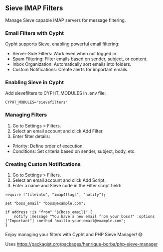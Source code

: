 ## Sieve IMAP Filters

Manage Sieve capable IMAP servers for message filtering.

### Email Filters with Cypht
Cypht supports Sieve, enabling powerful email filtering:
* Server-Side Filters: Work even when not logged in.
* Spam Filtering: Filter emails based on sender, subject, or content.
* Inbox Organization: Automatically sort emails into folders.
* Custom Notifications: Create alerts for important emails.

### Enabling Sieve in Cypht
Add sievefilters to CYPHT_MODULES in .env file:

```
CYPHT_MODULES="sievefilters"
```

### Managing Filters
1. Go to Settings > Filters.
2. Select an email account and click Add Filter.
3. Enter filter details:
* Priority: Define order of execution.
* Conditions: Set criteria based on sender, subject, body, etc.

### Creating Custom Notifications
1. Go to Settings > Filters.
2. Select an email account and click Add Script.
3. Enter a name and Sieve code in the Filter script field:

```
require ["fileinto", "imap4flags", "notify"];

set "boss_email" "boss@example.com";

if address :is "from" "${boss_email}" {
    notify :message "You have a new email from your boss!" :options ["Important"] :method "mailto:your-email@example.com";
}
```
Enjoy managing your filters with Cypht and PHP Sieve Manager! 😄

Uses https://packagist.org/packages/henrique-borba/php-sieve-manager

